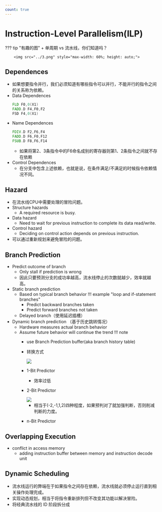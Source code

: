 ```yaml
---
count: true
---
```


# Instruction-Level Parallelism(ILP)

??? tip "有趣的图"
    + 单周期 vs 流水线，你们知道吗？

        <img src="../3.png" style="max-width: 60%; height: auto;">

## Dependences
+ 如果想要指令并行，我们必须知道有哪些指令可以并行，不能并行的指令之间的关系称为依赖。
+ Data Dependences
    ```asm hl_lines="1 2"
    FLD F0,0(X1)
    FADD.D F4,F0,F2
    FSD F4,0(X1)
    ```
+ Name Dependences
    ```asm linenums="1" hl_lines="1 2"
    FDIV.D F2,F6,F4
    FADD.D F6,F0,F12
    FSUB.D F8,F6,F14
    ```
    + 如果将第2、3条指令中的F6命名成别的寄存器则第1、2条指令之间就不存在依赖
+ Control Dependences
    + 在分支中包含上述依赖，也就是说，在条件满足/不满足的时候指令依赖情况不同。

## Hazard
+ 在流水线CPU中需要处理的冒险问题。
+ Structure hazards
    + A required resource is busy.
+ Data hazard
    + Need to wait for previous instruction to complete its data read/write.
+ Control hazard
    + Deciding on control action depends on previous instruction.
+ 可以通过重新规划来避免冒险的问题。

## Branch Prediction
+ Predict outcome of branch
    + Only stall if prediction is wrong
    + 因此只要预测分支的成功率越高，流水线停止的次数就越少，效率就越高。
+ Static branch prediction
    + Based on typical branch behavior
    !!! example "loop and if-statement branches"
        + Predict backward branches taken
        + Predict forward branches not taken
    + Delayed branch（使用延迟插槽）
+ Dynamic branch prediction （基于历史跳转情况）
    + Hardware measures actual branch behavior
    + Assume future behavior will continue the trend 
    !!! note 
        + use Branch Prediction buffer(aka branch history table)
        + 转换方式

            <img src="../4.png" style="max-width: 80%; height: auto;">
        + 1-Bit Predictor
            + 效率过低
        + 2-Bit Predictor
            
            <img src="../5.png" style="max-width: 60%; height: auto;">

            + 相当于(-2,-1,1,2)四种程度，如果预判对了就加强判断，否则削减判断的力度。
        + n-Bit Predictor

## Overlapping Execution
+ conflict in access memory
    + adding instruction buffer between memory and instruction decode unit

## Dynamic Scheduling
+ 流水线运行的弊端在于如果指令之间存在依赖，流水线就必须停止运行直到相关操作处理完成。
+ 实现动态规划，相当于将指令重新排列但不改变其功能以解决冒险。
+ 将经典流水线的 ID 阶段拆分成